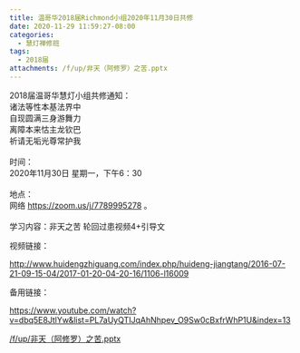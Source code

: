 ```yaml
---
title: 温哥华2018届Richmond小组2020年11月30日共修
date: 2020-11-29 11:59:27-08:00
categories:
  - 慧灯禅修班
tags:
  - 2018届
attachments: /f/up/非天（阿修罗）之苦.pptx
---
```

2018届温哥华慧灯小组共修通知：\
诸法等性本基法界中\
自现圆满三身游舞力\
离障本来怙主龙钦巴\
祈请无垢光尊常护我\
\
时间：\
2020年11月30日 星期一，下午6：30\
\
地点：\
网络 <https://zoom.us/j/7789995278> 。\
\
学习内容：非天之苦 轮回过患视频4+引导文

视频链接：
<!--StartFragment-->

<http://www.huidengzhiguang.com/index.php/huideng-jiangtang/2016-07-21-09-15-04/2017-01-20-04-20-16/1106-l16009>

<!--EndFragment-->

备用链接：

<!--StartFragment-->

<https://www.youtube.com/watch?v=dbq5E8JtlYw&list=PL7aUyQTIJqAhNhpev_O9Sw0cBxfrWhP1U&index=13>

[/f/up/非天（阿修罗）之苦.pptx](https://s3.ca-central-1.wasabisys.com/hddata/f.huidengchanxiu.net/hdv/f/up/非天（阿修罗）之苦.pptx)